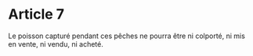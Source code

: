 # Article 7

Le poisson capturé pendant ces pêches ne pourra être ni colporté, ni mis en vente, ni vendu, ni acheté.
